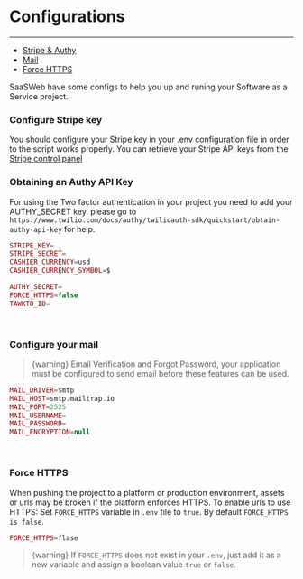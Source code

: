# Configurations

---

- [Stripe & Authy](#section-1)
- [Mail](#section-2)
- [Force HTTPS](#section-3)

SaaSWeb have some configs to help you up and runing your Software as a Service project.
<br>

<a name="section-1"></a>

### Configure Stripe key

You should configure your Stripe key in your .env configuration file in order to the script works properly. You can retrieve your Stripe API keys from the <a href="https://dashboard.stripe.com" target="__blank">Stripe control panel</a>

### Obtaining an Authy API Key
For using the Two factor authentication in your project you need to add your AUTHY_SECRET key. please go to `https://www.twilio.com/docs/authy/twilioauth-sdk/quickstart/obtain-authy-api-key` for help.


```php 
STRIPE_KEY=
STRIPE_SECRET=
CASHIER_CURRENCY=usd
CASHIER_CURRENCY_SYMBOL=$

AUTHY_SECRET=
FORCE_HTTPS=false
TAWKTO_ID=
```
<br>
<a name="section-2"></a>

### Configure your mail

> {warning} Email Verification and Forgot Password, your application must be configured to send email before these features can be used.

```php 
MAIL_DRIVER=smtp
MAIL_HOST=smtp.mailtrap.io
MAIL_PORT=2525
MAIL_USERNAME=
MAIL_PASSWORD=
MAIL_ENCRYPTION=null
```
<br>
<a name="section-3"></a>

### Force HTTPS
When pushing the project to a platform or production environment, assets or urls may be broken if the platform enforces HTTPS.
To enable urls to use HTTPS: Set `FORCE_HTTPS` variable in `.env` file to `true`.
By default `FORCE_HTTPS is false`.

```php 
FORCE_HTTPS=flase
```
> {warning} If `FORCE_HTTPS` does not exist in your `.env`, just add it as a new variable and assign a boolean value `true` or `false`.
